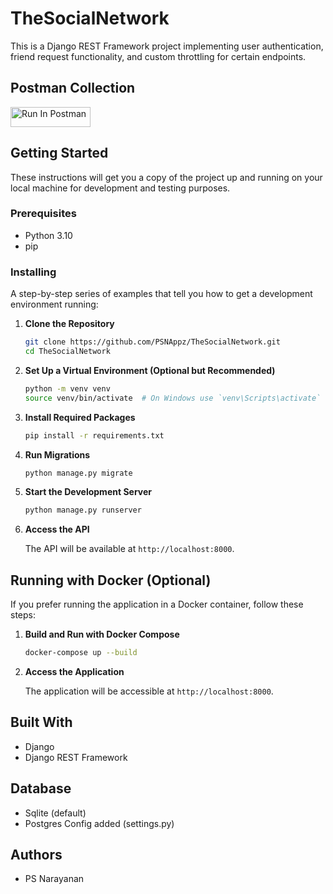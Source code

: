 # TheSocialNetwork

This is a Django REST Framework project implementing user authentication, friend request functionality, and custom throttling for certain endpoints.

## Postman Collection

[<img src="https://run.pstmn.io/button.svg" alt="Run In Postman" style="width: 128px; height: 32px;">](https://app.getpostman.com/run-collection/12298080-d0fb1fc3-e8a6-4e03-8970-e9ad198a877c?action=collection%2Ffork&source=rip_markdown&collection-url=entityId%3D12298080-d0fb1fc3-e8a6-4e03-8970-e9ad198a877c%26entityType%3Dcollection%26workspaceId%3Db9068140-f88f-4d60-8b6c-3b1e4ac1a037)

## Getting Started

These instructions will get you a copy of the project up and running on your local machine for development and testing purposes.

### Prerequisites

- Python 3.10
- pip

### Installing

A step-by-step series of examples that tell you how to get a development environment running:

1. **Clone the Repository**

    ```bash
    git clone https://github.com/PSNAppz/TheSocialNetwork.git
    cd TheSocialNetwork
    ```

2. **Set Up a Virtual Environment (Optional but Recommended)**

    ```bash
    python -m venv venv
    source venv/bin/activate  # On Windows use `venv\Scripts\activate`
    ```

3. **Install Required Packages**

    ```bash
    pip install -r requirements.txt
    ```

4. **Run Migrations**

    ```bash
    python manage.py migrate
    ```

5. **Start the Development Server**

    ```bash
    python manage.py runserver
    ```

6. **Access the API**

    The API will be available at `http://localhost:8000`.

## Running with Docker (Optional)

If you prefer running the application in a Docker container, follow these steps:

1. **Build and Run with Docker Compose**

    ```bash
    docker-compose up --build
    ```

2. **Access the Application**

    The application will be accessible at `http://localhost:8000`.

## Built With

- Django
- Django REST Framework

## Database

- Sqlite (default)
- Postgres Config added (settings.py)

## Authors

- PS Narayanan
